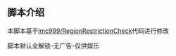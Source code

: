 

## 脚本介绍
本脚本基于[lmc999/RegionRestrictionCheck](https://github.com/lmc999/RegionRestrictionCheck)代码进行修改


脚本默认全解锁-无广告-仅供娱乐




